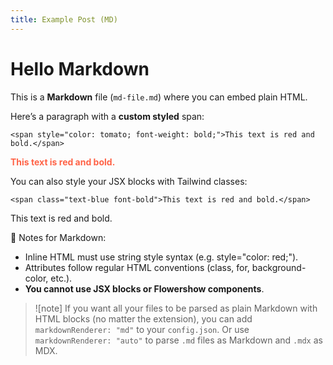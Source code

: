 ```yaml
---
title: Example Post (MD)
---
```


# Hello Markdown

This is a **Markdown** file (`md-file.md`) where you can embed plain HTML.

Here’s a paragraph with a **custom styled** span:

```
<span style="color: tomato; font-weight: bold;">This text is red and bold.</span>
```

<span style="color: tomato; font-weight: bold;">This text is red and bold.</span>


You can also style your JSX blocks with Tailwind classes:

```
<span class="text-blue font-bold">This text is red and bold.</span>
```

<span class="text-blue font-bold">This text is red and bold.</span>

🧠 Notes for Markdown:
- Inline HTML must use string style syntax (e.g. style="color: red;").
- Attributes follow regular HTML conventions (class, for, background-color, etc.).
- **You cannot use JSX blocks or Flowershow components**.

> ![note]
> If you want all your files to be parsed as plain Markdown with HTML blocks (no matter the extension), you can add `markdownRenderer: "md"` to your `config.json`. Or use `markdownRenderer: "auto"` to parse `.md` files as Markdown and `.mdx` as MDX.
